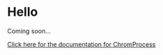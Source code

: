 # Hello

Coming soon...

[Click here for the documentation for ChromProcess](https://github.com/Will-Robin/ChromProcess)
